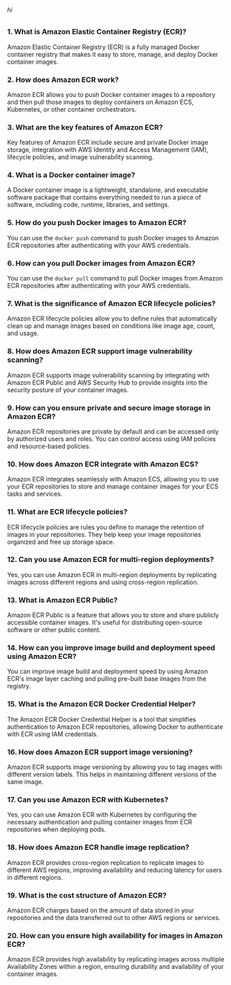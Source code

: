 ###### hi
### 1. What is Amazon Elastic Container Registry (ECR)?
Amazon Elastic Container Registry (ECR) is a fully managed Docker container registry that makes it easy to store, manage, and deploy Docker container images.

### 2. How does Amazon ECR work?
Amazon ECR allows you to push Docker container images to a repository and then pull those images to deploy containers on Amazon ECS, Kubernetes, or other container orchestrators.

### 3. What are the key features of Amazon ECR?
Key features of Amazon ECR include secure and private Docker image storage, integration with AWS Identity and Access Management (IAM), lifecycle policies, and image vulnerability scanning.

### 4. What is a Docker container image?
A Docker container image is a lightweight, standalone, and executable software package that contains everything needed to run a piece of software, including code, runtime, libraries, and settings.

### 5. How do you push Docker images to Amazon ECR?
You can use the `docker push` command to push Docker images to Amazon ECR repositories after authenticating with your AWS credentials.

### 6. How can you pull Docker images from Amazon ECR?
You can use the `docker pull` command to pull Docker images from Amazon ECR repositories after authenticating with your AWS credentials.

### 7. What is the significance of Amazon ECR lifecycle policies?
Amazon ECR lifecycle policies allow you to define rules that automatically clean up and manage images based on conditions like image age, count, and usage.

### 8. How does Amazon ECR support image vulnerability scanning?
Amazon ECR supports image vulnerability scanning by integrating with Amazon ECR Public and AWS Security Hub to provide insights into the security posture of your container images.

### 9. How can you ensure private and secure image storage in Amazon ECR?
Amazon ECR repositories are private by default and can be accessed only by authorized users and roles. You can control access using IAM policies and resource-based policies.

### 10. How does Amazon ECR integrate with Amazon ECS?
Amazon ECR integrates seamlessly with Amazon ECS, allowing you to use your ECR repositories to store and manage container images for your ECS tasks and services.

### 11. What are ECR lifecycle policies?
ECR lifecycle policies are rules you define to manage the retention of images in your repositories. They help keep your image repositories organized and free up storage space.

### 12. Can you use Amazon ECR for multi-region deployments?
Yes, you can use Amazon ECR in multi-region deployments by replicating images across different regions and using cross-region replication.

### 13. What is Amazon ECR Public?
Amazon ECR Public is a feature that allows you to store and share publicly accessible container images. It's useful for distributing open-source software or other public content.

### 14. How can you improve image build and deployment speed using Amazon ECR?
You can improve image build and deployment speed by using Amazon ECR's image layer caching and pulling pre-built base images from the registry.

### 15. What is the Amazon ECR Docker Credential Helper?
The Amazon ECR Docker Credential Helper is a tool that simplifies authentication to Amazon ECR repositories, allowing Docker to authenticate with ECR using IAM credentials.

### 16. How does Amazon ECR support image versioning?
Amazon ECR supports image versioning by allowing you to tag images with different version labels. This helps in maintaining different versions of the same image.

### 17. Can you use Amazon ECR with Kubernetes?
Yes, you can use Amazon ECR with Kubernetes by configuring the necessary authentication and pulling container images from ECR repositories when deploying pods.

### 18. How does Amazon ECR handle image replication?
Amazon ECR provides cross-region replication to replicate images to different AWS regions, improving availability and reducing latency for users in different regions.

### 19. What is the cost structure of Amazon ECR?
Amazon ECR charges based on the amount of data stored in your repositories and the data transferred out to other AWS regions or services.

### 20. How can you ensure high availability for images in Amazon ECR?
Amazon ECR provides high availability by replicating images across multiple Availability Zones within a region, ensuring durability and availability of your container images.
